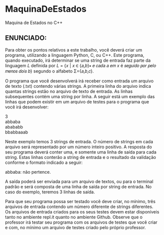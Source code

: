 # MaquinaDeEstados
Maquina de Estados no C++

## ENUNCIADO:

Para  obter  os  pontos  relativos  a  este  trabalho,  você  deverá  criar  um  programa,  utilizando  a
linguagem  Python, C, ou C++.  Este  programa,  quando  executado,  irá  determinar  se  uma  string de
entrada  faz  parte  da  linguagem  𝐿    definida  por  𝐿 = {𝑥 | 𝑥 ∈ {𝑎,𝑏}∗ 𝑒 𝑐𝑎𝑑𝑎 𝑎 𝑒𝑚 𝑥 é
𝑠𝑒𝑔𝑢𝑖𝑑𝑜 𝑝𝑜𝑟 𝑝𝑒𝑙𝑜 𝑚𝑒𝑛𝑜𝑠 𝑑𝑜𝑖𝑠 𝑏} segundo o alfabeto  Σ={𝑎,𝑏,𝑐}.

O  programa  que  você  desenvolverá  irá  receber  como  entrada um arquivo de texto  (.txt)
contendo várias strings. A primeira linha do arquivo indica quantas strings estão no arquivo de texto de
entrada. As linhas subsequentes contém uma string por linha.  A seguir está um exemplo das linhas que
podem existir em um arquivo de testes para o programa que você irá desenvolver:

3<br /> 
abbaba<br /> 
abababb<br /> 
bbabbaaab


Neste  exemplo  temos  3  strings  de  entrada.  O  número  de  strings em  cada  arquivo  será
representado  por  um  número  inteiro  positivo.  A  resposta  do  seu  programa  deverá  conter  uma, e
somente uma linha de saída para cada string. Estas linhas conterão a string de entrada e o resultado
da validação conforme o formato indicado a seguir:

abbaba: não pertence.


A  saída  poderá  ser  enviada  para  um  arquivo  de  textos,  ou  para  o  terminal  padrão  e  será
composta de uma linha de saída por string de entrada. No caso do exemplo, teremos 3 linhas de saída.

Para que seu programa possa ser testado você deve criar, no mínimo, três arquivos de entrada
contendo um número diferente de strings diferentes. Os arquivos de entrada criados para os seus testes
devem estar disponíveis tanto no ambiente repl.it quanto no ambiente Github. Observe que o professor
irá  testar  seu  programa  com  os  arquivos  de  testes  que  você  criar  e  com,  no  mínimo  um  arquivo  de
testes criado pelo próprio professor.
